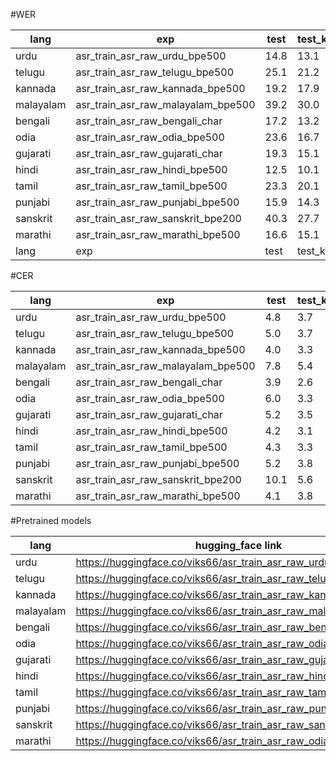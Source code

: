 #WER

|lang|exp|test|test_known|test_known_noisy|test_noisy|
|---|---|---|---|---|---|
|urdu|asr_train_asr_raw_urdu_bpe500|14.8|13.1|15.8|21.1|
|telugu|asr_train_asr_raw_telugu_bpe500|25.1|21.2|23.9|28.4|
|kannada|asr_train_asr_raw_kannada_bpe500|19.2|17.9|18.7|27.4|
|malayalam|asr_train_asr_raw_malayalam_bpe500|39.2|30.0|31.3|43.1|
|bengali|asr_train_asr_raw_bengali_char|17.2|13.2|16.2|21.8|
|odia|asr_train_asr_raw_odia_bpe500|23.6|16.7|19.9|27.5|
|gujarati|asr_train_asr_raw_gujarati_char|19.3|15.1|18.4|27.2|
|hindi|asr_train_asr_raw_hindi_bpe500|12.5|10.1|12.6|14.3|
|tamil|asr_train_asr_raw_tamil_bpe500|23.3|20.1|24.3|24.2|
|punjabi|asr_train_asr_raw_punjabi_bpe500|15.9|14.3|14.2|24.9|
|sanskrit|asr_train_asr_raw_sanskrit_bpe200|40.3|27.7|39.3|49.8|
|marathi|asr_train_asr_raw_marathi_bpe500|16.6|15.1|16.7|19.7|
|lang|exp|test|test_known|test_known_noisy|test_noisy|

#CER

|lang|exp|test|test_known|test_known_noisy|test_noisy|
|---|---|---|---|---|---|
|urdu|asr_train_asr_raw_urdu_bpe500|4.8|3.7|4.7|7.7|
|telugu|asr_train_asr_raw_telugu_bpe500|5.0|3.7|4.6|7.3|
|kannada|asr_train_asr_raw_kannada_bpe500|4.0|3.3|3.9|7.1|
|malayalam|asr_train_asr_raw_malayalam_bpe500|7.8|5.4|6.2|9.4|
|bengali|asr_train_asr_raw_bengali_char|3.9|2.6|3.7|5.6|
|odia|asr_train_asr_raw_odia_bpe500|6.0|3.3|4.4|8.1|
|gujarati|asr_train_asr_raw_gujarati_char|5.2|3.5|4.9|9.1|
|hindi|asr_train_asr_raw_hindi_bpe500|4.2|3.1|4.3|5.4|
|tamil|asr_train_asr_raw_tamil_bpe500|4.3|3.3|4.9|4.7|
|punjabi|asr_train_asr_raw_punjabi_bpe500|5.2|3.8|4.5|9.4|
|sanskrit|asr_train_asr_raw_sanskrit_bpe200|10.1|5.6|9.8|14.6|
|marathi|asr_train_asr_raw_marathi_bpe500|4.1|3.8|4.3|5.2|


#Pretrained models

|lang|hugging_face link|
|---|---|
|urdu|https://huggingface.co/viks66/asr_train_asr_raw_urdu_bpe500|
|telugu|https://huggingface.co/viks66/asr_train_asr_raw_telugu_bpe500|
|kannada|https://huggingface.co/viks66/asr_train_asr_raw_kannada_bpe500|
|malayalam|https://huggingface.co/viks66/asr_train_asr_raw_malayalam_bpe500|
|bengali|https://huggingface.co/viks66/asr_train_asr_raw_bengali_char|
|odia|https://huggingface.co/viks66/asr_train_asr_raw_odia_bpe500|
|gujarati|https://huggingface.co/viks66/asr_train_asr_raw_gujarati_char|
|hindi|https://huggingface.co/viks66/asr_train_asr_raw_hindi_bpe500|
|tamil|https://huggingface.co/viks66/asr_train_asr_raw_tamil_bpe500|
|punjabi|https://huggingface.co/viks66/asr_train_asr_raw_punjabi_bpe500|
|sanskrit|https://huggingface.co/viks66/asr_train_asr_raw_sanskrit_bpe500|
|marathi|https://huggingface.co/viks66/asr_train_asr_raw_odia_bpe500|

